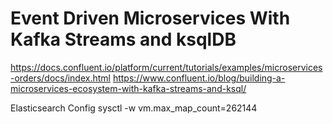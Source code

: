 # Event Driven Microservices With Kafka Streams and ksqlDB
https://docs.confluent.io/platform/current/tutorials/examples/microservices-orders/docs/index.html
https://www.confluent.io/blog/building-a-microservices-ecosystem-with-kafka-streams-and-ksql/


Elasticsearch Config sysctl -w vm.max_map_count=262144